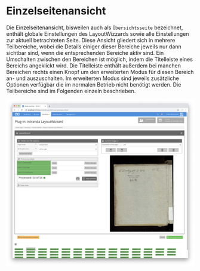 # Einzelseitenansicht

Die Einzelseitenansicht, bisweilen auch als `Übersichtsseite` bezeichnet, enthält globale Einstellungen des LayoutWizzards sowie alle Einstellungen zur aktuell betrachteten Seite. Diese Ansicht gliedert sich in mehrere Teilbereiche, wobei die Details einiger dieser Bereiche jeweils nur dann sichtbar sind, wenn die entsprechenden Bereiche aktiv sind. Ein Umschalten zwischen den Bereichen ist möglich, indem die Titelleiste eines Bereichs angeklickt wird. Die Titelleiste enthält außerdem bei manchen Bereichen rechts einen Knopf um den erweiterten Modus für diesen Bereich an- und auszuschalten. Im erweiterten Modus sind jeweils zusätzliche Optionen verfügbar die im normalen Betrieb nicht benötigt werden. Die Teilbereiche sind im Folgenden einzeln beschrieben.

![Einzelseitenansicht des LayoutWizzards](../../../../.gitbook/assets/layoutwizzard_10.png)



